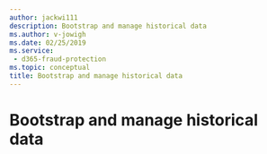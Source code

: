 ```yaml
---
author: jackwi111
description: Bootstrap and manage historical data
ms.author: v-jowigh
ms.date: 02/25/2019
ms.service:
 - d365-fraud-protection
ms.topic: conceptual
title: Bootstrap and manage historical data
---
```



# Bootstrap and manage historical data
